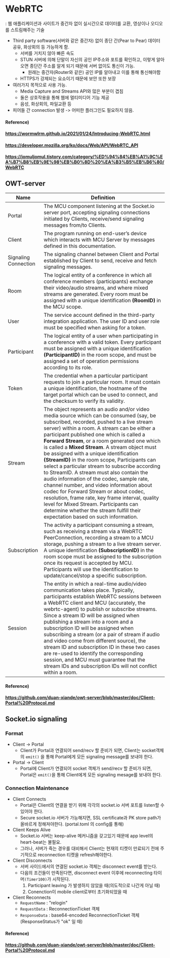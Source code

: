# WebRTC

: 웹 애플리케이션과 사이트가 중간자 없이 실시간으로 데이터를 교환, 영상이나 오디오를 스트림해주는 기술

* Third party software(서버와 같은 중간자) 없이 종단 간(Pear to Pear) 데이터 공유, 화상회의 등 가능하게 함.
  * 서버를 거치지 않아 빠른 속도
  * STUN 서버에 의해 단말이 자신의 공인 IP주소와 포트를 확인하고, 이렇게 알아오면 종단간 주소를 알게 되기 때문에 서버 없이도 통신이 가능.
    * 원래는 중간자(Router와 같은) 공인 IP를 알아내고 이를 통해 통신해야함
  * HTTPS가 강제되는 요쇼이기 때문에 보안 또한 보장
* 여러가지 목적으로 사용 가능.
  * Media Capture and Streams API와 많은 부분이 겹침
  * 둘은 상호작용을 통해 웹에 멀티미디어 기능 제공
  * 음성, 화상회의, 파일교환 등
* 피어들 간 connection 발생 -> 어떠한 플러그인도 필요하지 않음.



#### Reference)

#### https://wormwlrm.github.io/2021/01/24/Introducing-WebRTC.html

#### https://developer.mozilla.org/ko/docs/Web/API/WebRTC_API

#### https://jomuljomul.tistory.com/category/%ED%94%84%EB%A1%9C%EA%B7%B8%EB%9E%98%EB%B0%8D%20%EA%B3%B5%EB%B6%80/WebRTC



## OWT-server



| Name                 | Definition                                                   |
| -------------------- | ------------------------------------------------------------ |
| Portal               | The MCU component listening at the Socket.io server port, accepting signaling connections initiated by Clients, receive/send signaling messages from/to Clients. |
| Client               | The program running on end-user’s device which interacts with MCU Server by messages defined in this documentation. |
| Signaling Connection | The signaling channel between Client and Portal established by Client to send, receive and fetch signaling messages. |
| Room                 | The logical entity of a conference in which all conference members (participants) exchange their video/audio streams, and where mixed streams are generated. Every room must be assigned with a unique identification **(RoomID)** in the MCU scope. |
| User                 | The service account defined in the third-party integration application. The user ID and user role must be specified when asking for a token. |
| Participant          | The logical entity of a user when participating in a conference with a valid token. Every participant must be assigned with a unique identification **(ParticipantID)** in the room scope, and must be assigned a set of operation permissions according to its role. |
| Token                | The credential when a particular participant requests to join a particular room. It must contain a unique identification, the hostname of the target portal which can be used to connect, and the checksum to verify its validity. |
| Stream               | The object represents an audio and/or video media source which can be consumed (say, be subscribed, recorded, pushed to a live stream server) within a room. A stream can be either a participant published one which is called a **Forward Stream**, or a room generated one which is called a **Mixed Stream**. A stream object must be assigned with a unique identification **(StreamID)** in the room scope, Participants can select a particular stream to subscribe according to StreamID. A stream must also contain the audio information of the codec, sample rate, channel number, and video information about codec for Forward Stream or about codec, resolution, frame rate, key frame interval, quality level for Mixed Stream. Participants can determine whether the stream fulfill their expectation based on such information. |
| Subscription         | The activity a participant consuming a stream, such as receiving a stream via a WebRTC PeerConnection, recording a stream to a MCU storage, pushing a stream to a live stream server. A unique identification **(SubscriptionID)** in the room scope must be assigned to the subscription once its request is accepted by MCU. Participants will use the identification to update/cancel/stop a specific subscription. |
| Session              | The entity in which a real-time audio/video communication takes place. Typically, participants establish WebRTC sessions between a WebRTC client and MCU (accurately, the webrtc-agent) to publish or subscribe streams. Since a stream ID will be assigned when publishing a stream into a room and a subscription ID will be assigned when subscribing a stream (or a pair of stream if audio and video come from different source), the stream ID and subscription ID in these two cases are re-used to identify the corresponding session, and MCU must guarantee that the stream IDs and subscription IDs will not conflict within a room. |



#### Reference)

#### https://github.com/duan-xiande/owt-server/blob/master/doc/Client-Portal%20Protocol.md





## Socket.io signaling

### Format

* Client -> Portal
  * Client가 Portal과 연결되어 send/recv 할 준비가 되면, Client는 socket객체의 `emit()` 을 통해 Portal에게 모든 signaling message를 보내야 한다.
* Portal -> Client
  * Portal에 Client가 연결되어 socket 객체가 send/recv 할 준비가 되면, Portal은 `emit()`을 통해 Client에게 모든 signaling mesage를 보내야 한다.



### Connection Maintenance

* Client Connects
  * Portal은 Client의 연결을 받기 위해 각각의 socket.io 서버 포트를 listen할 수 있어야 한다.
  * Secure socket.io 서버가 가능해지면, SSL certificate과 PK store path가 올바르게 정해져야한다. (portal.toml 의 config를 통해)
* Client Keeps Alive
  * Socket.io 서버는 keep-alive 메커니즘을 갖고있기 때문에 app level의 heart-beat는 불필요.
  * 그러나, 서버가 죽는 경우를 대비해서 Client는 현재의 티켓이 만료되기 전에 주기적으로 reconnection 티켓을 refresh해야한다.
* Client Disconnects
  * 서버 사이드에서의 연결된 socket.io 객체는 disconnect event를 받는다.
  * 다음의 조건들이 만족된다면, disconnect event 이후에 reconnecting 타이머`(Timer100)`가  시작된다.
    1. Participant leaving 가 발생하지 않았을 때(의도적으로 나간게 아닐 때)
    2. Conenction이 mobile client로부터 초기화되었을 때
* Client Reconnects
  * `RequestName` : "relogin"
  * `RequestData` : ReconnectionTicket 객체
  * `ResponseData` : base64-encoded ReconnectionTicket 객체(ResponseStatus가 "ok" 일 때)



#### Reference)

#### **https://github.com/duan-xiande/owt-server/blob/master/doc/Client-Portal%20Protocol.md**